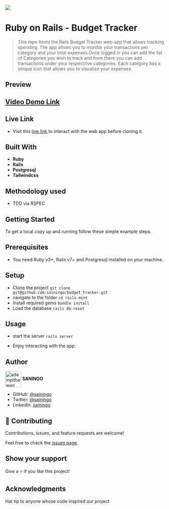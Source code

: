 ![](https://img.shields.io/badge/Microverse-blueviolet)
# Ruby on Rails - Budget Tracker

> This repo hosts the Rails Budget Tracker web-app that allows tracking spending. The app allows you to monitor your transactions per category and your total expenses.Once logged in you can add the list of Categories you wish to track and from there you can add transactions under your respectrive categories. Each category has a unique icon that allows you to visualize your expenses

## Preview

## [Video Demo Link](https://www.loom.com/share/d61e8c6e45f94437b25aa2985e77d8e4)

## Live Link

- Visit this [live link](https://budgetr-tracker.herokuapp.com) to interact with the web app before cloning it.


## Built With

- **Ruby**
- **Rails**
- **Postgresql**
- **Tailwindcss**

## Methodology used 
- TDD via RSPEC
  
## Getting Started
To get a local copy up and running follow these simple example steps.


## Prerequisites

- You need Ruby v3+, Rails v7+ and Postgresql installed on your machine.

## Setup
- Clone the project `git clone git@github.com:sainingo/budget_tracker.git`
- navigate to the folder `cd rails-mint`
- Install required gems `bundle install`
- Load the database `rails db:reset`

## Usage
- start the server `rails server`

- Enjoy interacting with the app.

## Author

<a href="https://github.com/sainingo" target="blank"><img align="center"
      src="https://avatars.githubusercontent.com/u/32932447?s=40&v=4"
      alt="adampithewan" height="50" width="50"/></a> **SANINGO**
      
- GitHub: [@sainingo](https://github.com/sainingo)
- Twitter: [@sainingo](https://www.linkedin.com/in/sainingo/)
- LinkedIn: [sainingo](https://twitter.com/saningoInn)

## 🤝 Contributing

Contributions, issues, and feature requests are welcome!

Feel free to check the [issues page](https://github.com/Benmuiruri/budget_tracker/issues).

## Show your support

Give a ⭐️ if you like this project!

## Acknowledgments
Hat tip to anyone whose code inspired our project
  
